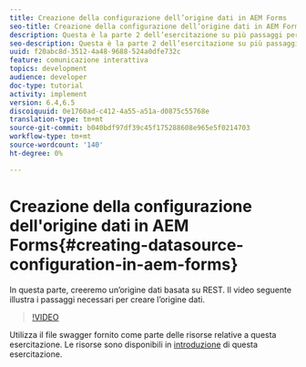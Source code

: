 ```yaml
---
title: Creazione della configurazione dell’origine dati in AEM Forms
seo-title: Creazione della configurazione dell’origine dati in AEM Forms
description: Questa è la parte 2 dell’esercitazione su più passaggi per la creazione del primo documento di comunicazione interattiva. In questa parte, creeremo un’origine dati basata su REST.  Il video seguente illustra i passaggi necessari per creare l’origine dati.
seo-description: Questa è la parte 2 dell’esercitazione su più passaggi per la creazione del primo documento di comunicazione interattiva. In questa parte, creeremo un’origine dati basata su REST.  Il video seguente illustra i passaggi necessari per creare l’origine dati.
uuid: f20abc8d-3512-4a48-9688-524a0dfe732c
feature: comunicazione interattiva
topics: development
audience: developer
doc-type: tutorial
activity: implement
version: 6.4,6.5
discoiquuid: 0e1760ad-c412-4a55-a51a-d0875c55768e
translation-type: tm+mt
source-git-commit: b040bdf97df39c45f175288608e965e5f0214703
workflow-type: tm+mt
source-wordcount: '140'
ht-degree: 0%

---
```



# Creazione della configurazione dell&#39;origine dati in AEM Forms{#creating-datasource-configuration-in-aem-forms}

In questa parte, creeremo un’origine dati basata su REST.  Il video seguente illustra i passaggi necessari per creare l’origine dati.

>[!VIDEO](https://video.tv.adobe.com/v/22344/?quality=9&learn=on)

Utilizza il file swagger fornito come parte delle risorse relative a questa esercitazione. Le risorse sono disponibili in [introduzione](introduction.md) di questa esercitazione.
